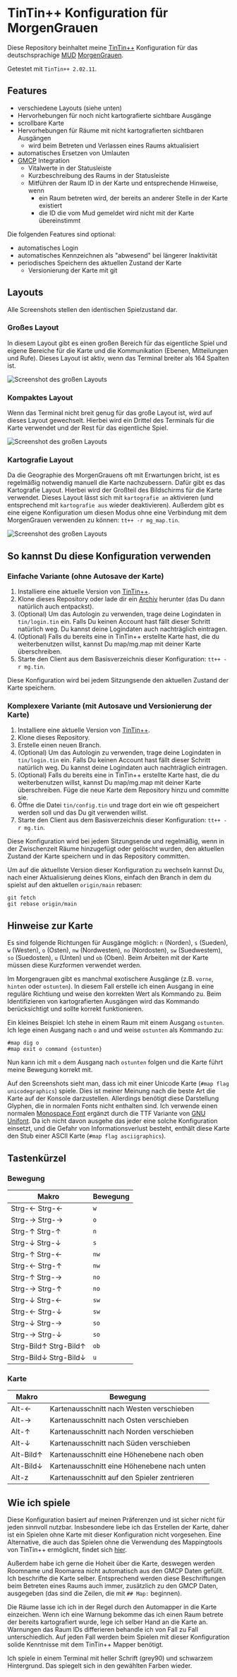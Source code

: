 TinTin++ Konfiguration für MorgenGrauen
=======================================

Diese Repository beinhaltet meine [TinTin++](https://tintin.mudhalla.net/)
Konfiguration für das deutschsprachige
[MUD](https://de.wikipedia.org/wiki/Multi_User_Dungeon)
[MorgenGrauen](http://mg.mud.de/).

Getestet mit `TinTin++ 2.02.11`.

Features
--------

* verschiedene Layouts (siehe unten)
* Hervorhebungen für noch nicht kartografierte sichtbare Ausgänge
* scrollbare Karte
* Hervorhebungen für Räume mit nicht kartografierten sichtbaren Ausgängen
  * wird beim Betreten und Verlassen eines Raums aktualisiert
* automatisches Ersetzen von Umlauten
* [GMCP](http://mg.mud.de/cgi-bin/mgn-doc-search?help/GMCP) Integration
  * Vitalwerte in der Statusleiste
  * Kurzbeschreibung des Raums in der Statusleiste
  * Mitführen der Raum ID in der Karte und entsprechende Hinweise, wenn
    * ein Raum betreten wird, der bereits an anderer Stelle in der Karte
      existiert
    * die ID die vom Mud gemeldet wird nicht mit der Karte übereinstimmt

Die folgenden Features sind optional:

* automatisches Login
* automatisches Kennzeichnen als "abwesend" bei längerer Inaktivität
* periodisches Speichern des aktuellen Zustand der Karte
   * Versionierung der Karte mit git

Layouts
-------

Alle Screenshots stellen den identischen Spielzustand dar.

### Großes Layout

In diesem Layout gibt es einen großen Bereich für das eigentliche Spiel und
eigene Bereiche für die Karte und die Kommunikation (Ebenen, Mitteilungen und
Rufe). Dieses Layout ist aktiv, wenn das Terminal breiter als 164 Spalten ist.

![Screenshot des großen Layouts](./screenshots/screenshot_gross.png)

### Kompaktes Layout

Wenn das Terminal nicht breit genug für das große Layout ist, wird auf dieses
Layout gewechselt. Hierbei wird ein Drittel des Terminals für die Karte
verwendet und der Rest für das eigentliche Spiel.

![Screenshot des großen Layouts](./screenshots/screenshot_kompakt.png)

### Kartografie Layout

Da die Geographie des MorgenGrauens oft mit Erwartungen bricht, ist es
regelmäßig notwendig manuell die Karte nachzubessern. Dafür gibt es das
Kartografie Layout. Hierbei wird der Großteil des Bildschirms für die Karte
verwendet. Dieses Layout lässt sich mit `kartografie an` aktivieren (und
entsprechend mit `kartografie aus` wieder deaktivieren). Außerdem gibt es eine
eigene Konfiguration um diesen Modus ohne eine Verbindung mit dem MorgenGrauen
verwenden zu können: `tt++ -r mg_map.tin`.

![Screenshot des großen Layouts](./screenshots/screenshot_kartografie.png)

So kannst Du diese Konfiguration verwenden
------------------------------------------

### Einfache Variante (ohne Autosave der Karte)

1. Installiere eine aktuelle Version von
   [TinTin++](https://tintin.mudhalla.net/install.php).
2. Klone dieses Repository oder lade dir ein
   [Archiv](https://github.com/blabber/tinin-morgengrauen/archive/refs/heads/main.zip)
   herunter (das Du dann natürlich auch entpackst).
3. (Optional) Um das Autologin zu verwenden, trage deine Logindaten in
   `tin/login.tin` ein.  Falls Du keinen Account hast fällt dieser Schritt
   natürlich weg. Du kannst deine Logindaten auch nachträglich eintragen.
4. (Optional) Falls du bereits eine in TinTin++ erstellte Karte hast, die du
   weiterbenutzen willst, kannst Du map/mg.map mit deiner Karte überschreiben.
5. Starte den Client aus dem Basisverzeichnis dieser Konfiguration:
   `tt++ -r mg.tin`.

Diese Konfiguration wird bei jedem Sitzungsende den aktuellen Zustand der Karte
speichern.

### Komplexere Variante (mit Autosave und Versionierung der Karte)

1. Installiere eine aktuelle Version von
   [TinTin++](https://tintin.mudhalla.net/install.php).
2. Klone dieses Repository.
3. Erstelle einen neuen Branch.
4. (Optional) Um das Autologin zu verwenden, trage deine Logindaten in
   `tin/login.tin` ein.  Falls Du keinen Account hast fällt dieser Schritt
   natürlich weg. Du kannst deine Logindaten auch nachträglich eintragen.
5. (Optional) Falls du bereits eine in TinTin++ erstellte Karte hast, die du
   weiterbenutzen willst, kannst Du map/mg.map mit deiner Karte überschreiben.
   Füge die neue Karte dem Repository hinzu und committe sie.
6. Öffne die Datei `tin/config.tin` und trage dort ein wie oft gespeichert
   werden soll und das Du git verwenden willst.
7. Starte den Client aus dem Basisverzeichnis dieser Konfiguration:
   `tt++ -r mg.tin`.

Diese Konfiguration wird bei jedem Sitzungsende und regelmäßig, wenn in der
Zwischenzeit Räume hinzugefügt oder gelöscht wurden, den aktuellen Zustand der
Karte speichern und in das Repository committen.

Um auf die aktuellste Version dieser Konfiguration zu wechseln kannst Du, nach
einer Aktualisierung deines Klons, einfach den Branch in dem du spielst auf den
aktuellen `origin/main` rebasen:

    git fetch
    git rebase origin/main

Hinweise zur Karte
------------------

Es sind folgende Richtungen für Ausgänge möglich: `n` (Norden), `s` (Sueden),
`w` (Westen), `o` (Osten), `nw` (Nordwesten), `no` (Nordosten), `sw`
(Suedwestem), `so` (Suedosten), `u` (Unten) und `ob` (Oben). Beim Arbeiten mit
der Karte müssen diese Kurzformen verwendet werden.

Im Morgengrauen gibt es manchmal exotischere Ausgänge (z.B. `vorne`, `hinten`
oder `ostunten`). In diesem Fall erstelle ich einen Ausgang in eine reguläre
Richtiung und weise den korrekten Wert als Kommando zu. Beim Identifizieren von
kartografierten Ausgängen wird das Kommando berücksichtigt und sollte korrekt
funktionieren.

Ein kleines Beispiel: Ich stehe in einem Raum mit einem Ausgang `ostunten`. Ich
lege einen Ausgang nach `o` and und weise `ostunten` als Kommando zu:

    #map dig o
    #map exit o command {ostunten}

Nun kann ich mit `o` dem Ausgang nach `ostunten` folgen und die Karte führt
meine Bewegung korrekt mit.

Auf den Screenshots sieht man, dass ich mit einer Unicode Karte (`#map flag
unicodegraphics`) spiele. Dies ist meiner Meinung nach die beste Art die Karte
auf der Konsole darzustellen. Allerdings benötigt diese Darstellung Glyphen,
die in normalen Fonts nicht enthalten sind. Ich verwende einen normalen
[Monospace Font](https://sourcefoundry.org/hack/) ergänzt durch die TTF Variante
von [GNU Unifont](http://unifoundry.com/unifont/index.html). Da ich nicht davon
ausgehe das jeder eine solche Konfiguration einsetzt, und die Gefahr von
Informationsverlust besteht, enthält diese Karte den Stub einer ASCII Karte
(`#map flag asciigraphics`).

Tastenkürzel
------------

### Bewegung

Makro | Bewegung
----- | --------
Strg-← Strg-← | `w`
Strg-→ Strg-→ | `o`
Strg-↑ Strg-↑ | `n`
Strg-↓ Strg-↓ | `s`
Strg-↑ Strg-← | `nw`
Strg-← Strg-↑ | `nw`
Strg-↑ Strg-→ | `no`
Strg-→ Strg-↑ | `no`
Strg-↓ Strg-← | `sw`
Strg-← Strg-↓ | `sw`
Strg-↓ Strg-→ | `so`
Strg-→ Strg-↓ | `so`
Strg-Bild↑ Strg-Bild↑ | `ob`
Strg-Bild↓ Strg-Bild↓ | `u`

### Karte

Makro | Bewegung
----- | --------
Alt-← | Kartenausschnitt nach Westen verschieben
Alt-→ | Kartenausschnitt nach Osten verschieben
Alt-↑ | Kartenausschnitt nach Norden verschieben
Alt-↓ | Kartenausschnitt nach Süden verschieben
Alt-Bild↑ | Kartenausschnitt eine Höhenebene nach oben
Alt-Bild↓ | Kartenausschnitt eine Höhenebene nach unten
Alt-z | Kartenausschnitt auf den Spieler zentrieren

Wie ich spiele
--------------

Diese Konfiguration basiert auf meinen Präferenzen und ist sicher nicht für
jeden sinnvoll nutzbar. Insbesondere liebe ich das Erstellen der Karte, daher
ist ein Spielen ohne Karte mit dieser Konfiguration nicht vorgesehen. Eine
Alternative, die auch das Spielen ohne die Verwendung des Mappingtools von
TinTin++ ermöglicht, findet sich
[hier](https://github.com/rku/morgengrauen_tintin).

Außerdem habe ich gerne die Hoheit über die Karte, deswegen werden Roomname und
Roomarea nicht automatisch aus den GMCP Daten gefüllt. Ich beschrifte die Karte
selber. Entsprechend werden diese Beschriftungen beim Betreten eines Raums
auch immer, zusätzlich zu den GMCP Daten, ausgegeben (das sind die Zeilen, die
mit `## Map:` beginnen).

Die Räume lasse ich ich in der Regel durch den Automapper in die Karte
einzeichen. Wenn ich eine Warnung bekomme das ich einen Raum betrete der bereits
kartografiert wurde, lege ich selber Hand an die Karte an. Warnungen das Raum
IDs differieren behandle ich von Fall zu Fall unterschiedlich. Auf jeden Fall
werden beim Spielen mit dieser Konfiguration solide Kenntnisse mit dem TinTin++
Mapper benötigt.

Ich spiele in einem Terminal mit heller Schrift (grey90) und schwarzem
Hintergrund. Das spiegelt sich in den gewählten Farben wieder.

